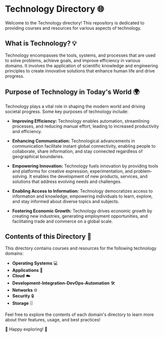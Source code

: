 # Technology Directory 🌐

Welcome to the Technology directory! This repository is dedicated to providing courses and resources for various aspects of technology.

## What is Technology? 💡

Technology encompasses the tools, systems, and processes that are used to solve problems, achieve goals, and improve efficiency in various domains. It involves the application of scientific knowledge and engineering principles to create innovative solutions that enhance human life and drive progress.

## Purpose of Technology in Today's World 🌍

Technology plays a vital role in shaping the modern world and driving societal progress. Some key purposes of technology include:

- **Improving Efficiency:** Technology enables automation, streamlining processes, and reducing manual effort, leading to increased productivity and efficiency.

- **Enhancing Communication:** Technological advancements in communication facilitate instant global connectivity, enabling people to collaborate, share information, and stay connected regardless of geographical boundaries.

- **Empowering Innovation:** Technology fuels innovation by providing tools and platforms for creative expression, experimentation, and problem-solving. It enables the development of new products, services, and solutions that address evolving needs and challenges.

- **Enabling Access to Information:** Technology democratizes access to information and knowledge, empowering individuals to learn, explore, and stay informed about diverse topics and subjects.

- **Fostering Economic Growth:** Technology drives economic growth by creating new industries, generating employment opportunities, and facilitating trade and commerce on a global scale.

## Contents of this Directory 📂

This directory contains courses and resources for the following technology domains:

- **Operating Systems** 💻
- **Applications** 📱
- **Cloud** ☁️
- **Development-Integration-DevOps-Automation** 🛠️
- **Networks** 🌐
- **Security** 🔒
- **Storage** 🗄️

Feel free to explore the contents of each domain's directory to learn more about their features, usage, and best practices!

🚀 Happy exploring! 🚀
